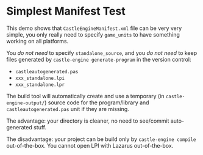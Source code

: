 # Simplest Manifest Test

This demo shows that `CastleEngineManifest.xml` file can be very very simple,
you only really need to specify `game_units` to have something working on all platforms.

You *do not need* to specify `standalone_source`, and you *do not need* to keep files generated
by `castle-engine generate-program` in the version control:

- `castleautogenerated.pas`
- `xxx_standalone.lpi`
- `xxx_standalone.lpr`

The build tool will automatically create and use a temporary (in `castle-engine-output/`)
source code for the program/library and `castleautogenerated.pas` unit if they are missing.

The advantage: your directory is cleaner, no need to see/commit auto-generated stuff.

The disadvantage: your project can be build only by `castle-engine compile` out-of-the-box.
You cannot open LPI with Lazarus out-of-the-box.
